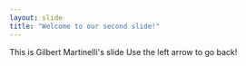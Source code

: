 ```yaml
---
layout: slide
title: "Welcome to our second slide!"
---
```

This is Gilbert Martinelli's slide
Use the left arrow to go back!
